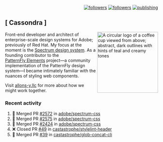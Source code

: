 <p align="right"><a rel="me" href="https://front-end.social/@castastrophe">
    <img alt="followers" title="Follow me on Mastodon" src="https://img.shields.io/mastodon/follow/109297102751309835?domain=https%3A%2F%2Ffront-end.social&label=Follow&logo=mastodon&logoColor=white&style=for-the-badge&labelColor=008080&color=006969"/></a>
  <a href="https://codepen.io/castastrophe/">
    <img alt="followers" title="Follow me on CodePen" src="https://img.shields.io/badge/23-1?color=640464&labelColor=7c007c&style=for-the-badge&logo=codepen&label=Follow"/></a>
<a href="https://castastrophe.medium.com/">
    <img alt="publishing" title="View articles on Medium" src="https://img.shields.io/badge/107-1?color=666&labelColor=444&label=subscribe&logo=medium&logoColor=white&style=for-the-badge"/></a>
</p>

## [&nbsp;Cassondra&nbsp;]

<img align="right" src="https://github-production-user-asset-6210df.s3.amazonaws.com/1840295/253016758-ba468774-1cd3-42c2-8f43-947b5eeb5edf.png" height="200" alt="A circular logo of a coffee cup viewed from above; abstract, dark outlines with hints of teal and creamy tones">

Front-end developer and architect of enterprise-scale design systems for Adobe; previously of Red Hat. My focus at the moment is the [Spectrum design system](https://github.com/adobe/spectrum-css). As a founding contributor to the [PatternFly&nbsp;Elements](https://github.com/patternfly/patternfly-elements) project&mdash;a community implementation of the PatternFly design system&mdash;I became intimately familiar with the nuances of styling web components.

Visit [allons-y.llc](http://allons-y.llc/) for more about how we might work together.

### Recent activity

<!--START_SECTION:activity-->
1. 🎉 Merged PR [#2572](https://github.com/adobe/spectrum-css/pull/2572) in [adobe/spectrum-css](https://github.com/adobe/spectrum-css)
2. 🎉 Merged PR [#2575](https://github.com/adobe/spectrum-css/pull/2575) in [adobe/spectrum-css](https://github.com/adobe/spectrum-css)
3. 🎉 Merged PR [#2424](https://github.com/adobe/spectrum-css/pull/2424) in [adobe/spectrum-css](https://github.com/adobe/spectrum-css)
4. ❌ Closed PR [#49](https://github.com/castastrophe/stylelint-header/pull/49) in [castastrophe/stylelint-header](https://github.com/castastrophe/stylelint-header)
5. 🎉 Merged PR [#39](https://github.com/castastrophe/glob-concat-cli/pull/39) in [castastrophe/glob-concat-cli](https://github.com/castastrophe/glob-concat-cli)
<!--END_SECTION:activity-->
